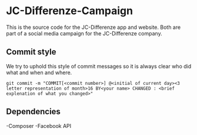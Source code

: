# JC-Differenze-Campaign
This is the source code for the JC-Differenze app and website. 
Both are part of a social media campaign for the JC-Differenze company.

## Commit style
  We try to uphold this style of commit messages so it is always clear who did what and when and where.
  ```
  git commit -m "COMMIT[<commit number>] @<initial of current day><3 letter representation of month>16 BY<your name> CHANGED : <brief explenation of what you changed>"
  ```
  
## Dependencies
  -Composer
  -Facebook API


  
